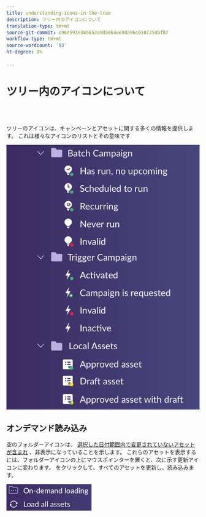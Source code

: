```yaml
---
title: understanding-icons-in-the-tree
description: ツリー内のアイコンについて
translation-type: tm+mt
source-git-commit: c96e593938a653a9d5064e69da96c0107258bf87
workflow-type: tm+mt
source-wordcount: '93'
ht-degree: 0%

---
```



# ツリー内のアイコンについて

<br> 

ツリーのアイコンは、キャンペーンとアセットに関する多くの情報を提供します。 これは様々なアイコンのリストとその意味です

![イメージ1](/help/sky/assets/tree/understanding-icons-in-the-tree/understanding-icons-in-the-tree-1.png)

## オンデマンド読み込み

空のフォルダーアイコンは、 [選択した日付範囲内で変更されていないアセットが含まれ](/help/sky/configuring-the-tree.md) 、非表示になっていることを示します。 これらのアセットを表示するには、フォルダーアイコンの上にマウスポインターを置くと、次に示す更新アイコンに変わります。 をクリックして、すべてのアセットを更新し、読み込みます。

![イメージ2](/help/sky/assets/tree/understanding-icons-in-the-tree/understanding-icons-in-the-tree-2.png)

